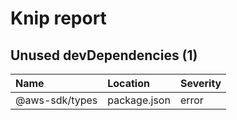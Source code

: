 # Knip report

## Unused devDependencies (1)

| Name           | Location     | Severity |
| :------------- | :----------- | :------- |
| @aws-sdk/types | package.json | error    |

